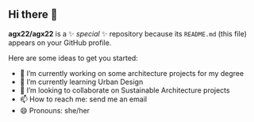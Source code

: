 ## Hi there 👋


**agx22/agx22** is a ✨ _special_ ✨ repository because its `README.md` (this file) appears on your GitHub profile.

Here are some ideas to get you started:

- 🔭 I’m currently working on some architecture projects for my degree
- 🌱 I’m currently learning Urban Design
- 👯 I’m looking to collaborate on Sustainable Architecture projects
- 📫 How to reach me: send me an email 
- 😄 Pronouns: she/her
